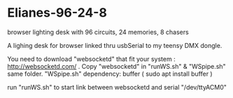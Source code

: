 # Elianes-96-24-8
browser lighting desk with 96 circuits, 24 memories, 8 chasers

A lighing desk for browser linked thru usbSerial to my teensy DMX dongle. 

You need to download "websocketd" that fit your system : http://websocketd.com/ . 
Copy "websocketd" in "runWS.sh" & "WSpipe.sh" same folder.
"WSpipe.sh" dependency: buffer ( sudo apt install buffer )

run "runWS.sh" to start link between websocketd and serial "/dev/ttyACM0"
